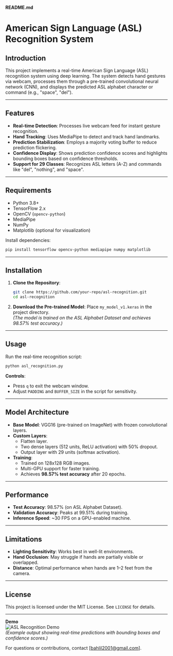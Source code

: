 **README.md**

# American Sign Language (ASL) Recognition System

## Introduction
This project implements a real-time American Sign Language (ASL) recognition system using deep learning. The system detects hand gestures via webcam, processes them through a pre-trained convolutional neural network (CNN), and displays the predicted ASL alphabet character or command (e.g., "space", "del").

---

## Features
- **Real-time Detection**: Processes live webcam feed for instant gesture recognition.
- **Hand Tracking**: Uses MediaPipe to detect and track hand landmarks.
- **Prediction Stabilization**: Employs a majority voting buffer to reduce prediction flickering.
- **Confidence Display**: Shows prediction confidence scores and highlights bounding boxes based on confidence thresholds.
- **Support for 29 Classes**: Recognizes ASL letters (A-Z) and commands like "del", "nothing", and "space".

---

## Requirements
- Python 3.8+
- TensorFlow 2.x
- OpenCV (`opencv-python`)
- MediaPipe
- NumPy
- Matplotlib (optional for visualization)

Install dependencies:
```bash
pip install tensorflow opencv-python mediapipe numpy matplotlib
```

---

## Installation
1. **Clone the Repository**:
   ```bash
   git clone https://github.com/your-repo/asl-recognition.git
   cd asl-recognition
   ```

2. **Download the Pre-trained Model**:
   Place `my_model_v1.keras` in the project directory.  
   *(The model is trained on the ASL Alphabet Dataset and achieves 98.57% test accuracy.)*

---

## Usage
Run the real-time recognition script:
```bash
python asl_recognition.py
```

**Controls**:
- Press `q` to exit the webcam window.
- Adjust `PADDING` and `BUFFER_SIZE` in the script for sensitivity.

---

## Model Architecture
- **Base Model**: VGG16 (pre-trained on ImageNet) with frozen convolutional layers.
- **Custom Layers**:
  - Flatten layer.
  - Two dense layers (512 units, ReLU activation) with 50% dropout.
  - Output layer with 29 units (softmax activation).
- **Training**:
  - Trained on 128x128 RGB images.
  - Multi-GPU support for faster training.
  - Achieves **98.57% test accuracy** after 20 epochs.

---

## Performance
- **Test Accuracy**: 98.57% (on ASL Alphabet Dataset).
- **Validation Accuracy**: Peaks at 99.51% during training.
- **Inference Speed**: ~30 FPS on a GPU-enabled machine.

---

## Limitations
- **Lighting Sensitivity**: Works best in well-lit environments.
- **Hand Occlusion**: May struggle if hands are partially visible or overlapped.
- **Distance**: Optimal performance when hands are 1–2 feet from the camera.

---

## License
This project is licensed under the MIT License. See `LICENSE` for details.

---

**Demo**  
![ASL Recognition Demo](demo.gif)  
*(Example output showing real-time predictions with bounding boxes and confidence scores.)*

For questions or contributions, contact [bahlil2001@gmail.com].